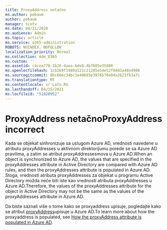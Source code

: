 ```yaml
---
title: ProxyAddress netačno
ms.author: pebaum
author: pebaum
manager: scotv
ms.date: 04/21/2020
ms.audience: Admin
ms.topic: article
ms.service: o365-administration
ROBOTS: NOINDEX, NOFOLLOW
localization_priority: Normal
ms.collection: Adm_O365
ms.custom: ''
ms.assetid: c4cea778-1b26-4aea-bde8-4b7605e35886
ms.openlocfilehash: 1cb2b9f1980a121c21285e54e52f8403a48e4906
ms.sourcegitcommit: 8bc60ec34bc1e40685e3976576e04a2623f63a7c
ms.translationtype: MT
ms.contentlocale: sr-Latn-RS
ms.lasthandoff: 04/15/2021
ms.locfileid: "51828952"
---
```

# <a name="proxyaddress-incorrect"></a><span data-ttu-id="6273b-102">ProxyAddress netačno</span><span class="sxs-lookup"><span data-stu-id="6273b-102">ProxyAddress incorrect</span></span>

<span data-ttu-id="6273b-103">Kada se objekat sinhronizuje sa uslugom Azure AD, vrednosti navedene u atributu proxyAddresses u aktivnom direktorijumu porede se sa Azure AD pravilima, a zatim se atribut proxyAddressesmova u Azure AD.</span><span class="sxs-lookup"><span data-stu-id="6273b-103">When an object is synchronized to Azure AD, the values that are specified in the proxyAddresses attribute in Active Directory are compared with Azure AD rules, and then the proxyAddresses attribute is populated in Azure AD.</span></span> <span data-ttu-id="6273b-104">Stoga, vrednosti atributa proxyAddresses za objekat u programu Active Directory možda neće biti iste kao vrednosti atributa proxyAddresses u Azure AD.</span><span class="sxs-lookup"><span data-stu-id="6273b-104">Therefore, the values of the proxyAddresses attribute for the object in Active Directory may not be the same as the values of the proxyAddresses attribute in Azure AD.</span></span>
  
<span data-ttu-id="6273b-105">Da biste saznali više o tome kako se proxyaddress upisuje, pogledajte kako se atribut [proxyAddress](https://support.microsoft.com/help/3190357/how-the-proxyaddresses-attribute-is-populated-in-azure-ad)upisuje u Azure AD.</span><span class="sxs-lookup"><span data-stu-id="6273b-105">To learn more about how the proxyaddress is populated, see [How the proxyAddress attribute is populated in Azure AD](https://support.microsoft.com/help/3190357/how-the-proxyaddresses-attribute-is-populated-in-azure-ad).</span></span>
  

